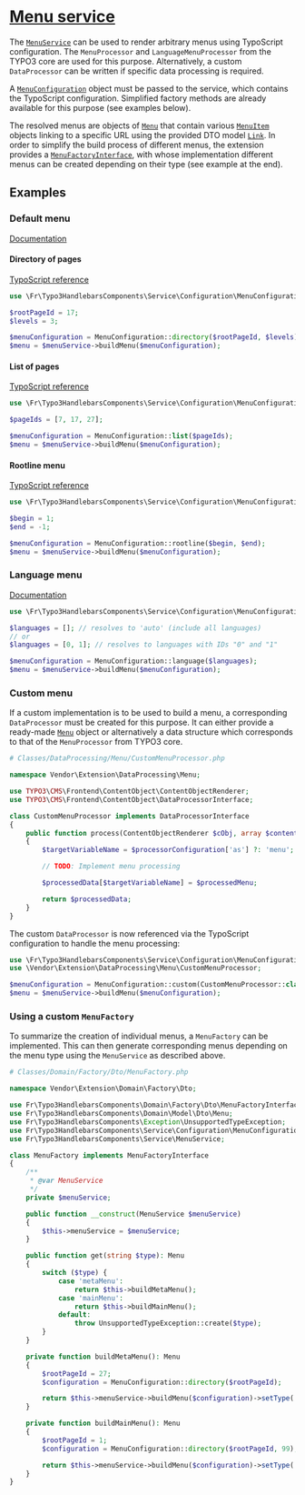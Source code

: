 # [Menu service](../../Classes/Service/MenuService.php)

The [`MenuService`](../../Classes/Service/MenuService.php) can be used to
render arbitrary menus using TypoScript configuration. The `MenuProcessor`
and `LanguageMenuProcessor` from the TYPO3 core are used for this purpose.
Alternatively, a custom `DataProcessor` can be written if specific data
processing is required.

A [`MenuConfiguration`](../../Classes/Service/Configuration/MenuConfiguration.php)
object must be passed to the service, which contains the TypoScript
configuration. Simplified factory methods are already available for this
purpose (see examples below).

The resolved menus are objects of [`Menu`][1] that contain various
[`MenuItem`][2] objects linking to a specific URL using the provided DTO
model [`Link`][3]. In order to simplify the build process of different
menus, the extension provides a [`MenuFactoryInterface`][4], with whose
implementation different menus can be created depending on their type
(see example at the end).

## Examples

### Default menu

[Documentation](https://docs.typo3.org/m/typo3/reference-typoscript/main/en-us/ContentObjects/Fluidtemplate/DataProcessing/MenuProcessor.html)

#### Directory of pages

[TypoScript reference](https://docs.typo3.org/m/typo3/reference-typoscript/main/en-us/ContentObjects/Hmenu/Index.html#special-directory)

```php
use \Fr\Typo3HandlebarsComponents\Service\Configuration\MenuConfiguration;

$rootPageId = 17;
$levels = 3;

$menuConfiguration = MenuConfiguration::directory($rootPageId, $levels);
$menu = $menuService->buildMenu($menuConfiguration);
```

#### List of pages

[TypoScript reference](https://docs.typo3.org/m/typo3/reference-typoscript/main/en-us/ContentObjects/Hmenu/Index.html#special-list)

```php
use \Fr\Typo3HandlebarsComponents\Service\Configuration\MenuConfiguration;

$pageIds = [7, 17, 27];

$menuConfiguration = MenuConfiguration::list($pageIds);
$menu = $menuService->buildMenu($menuConfiguration);
```

#### Rootline menu

[TypoScript reference](https://docs.typo3.org/m/typo3/reference-typoscript/main/en-us/ContentObjects/Hmenu/Index.html#special-rootline)

```php
use \Fr\Typo3HandlebarsComponents\Service\Configuration\MenuConfiguration;

$begin = 1;
$end = -1;

$menuConfiguration = MenuConfiguration::rootline($begin, $end);
$menu = $menuService->buildMenu($menuConfiguration);
```

### Language menu

[Documentation](https://docs.typo3.org/m/typo3/reference-typoscript/main/en-us/ContentObjects/Fluidtemplate/DataProcessing/LanguageMenuProcessor.html)

```php
use \Fr\Typo3HandlebarsComponents\Service\Configuration\MenuConfiguration;

$languages = []; // resolves to 'auto' (include all languages)
// or
$languages = [0, 1]; // resolves to languages with IDs "0" and "1"

$menuConfiguration = MenuConfiguration::language($languages);
$menu = $menuService->buildMenu($menuConfiguration);
```

### Custom menu

If a custom implementation is to be used to build a menu, a corresponding
`DataProcessor` must be created for this purpose. It can either provide a
ready-made [`Menu`](../../Classes/Domain/Model/Dto/Menu.php) object or
alternatively a data structure which corresponds to that of the
`MenuProcessor` from TYPO3 core.

```php
# Classes/DataProcessing/Menu/CustomMenuProcessor.php

namespace Vendor\Extension\DataProcessing\Menu;

use TYPO3\CMS\Frontend\ContentObject\ContentObjectRenderer;
use TYPO3\CMS\Frontend\ContentObject\DataProcessorInterface;

class CustomMenuProcessor implements DataProcessorInterface
{
    public function process(ContentObjectRenderer $cObj, array $contentObjectConfiguration, array $processorConfiguration, array $processedData): array
    {
        $targetVariableName = $processorConfiguration['as'] ?: 'menu';

        // TODO: Implement menu processing

        $processedData[$targetVariableName] = $processedMenu;

        return $processedData;
    }
}
```

The custom `DataProcessor` is now referenced via the TypoScript
configuration to handle the menu processing:

```php
use \Fr\Typo3HandlebarsComponents\Service\Configuration\MenuConfiguration;
use \Vendor\Extension\DataProcessing\Menu\CustomMenuProcessor;

$menuConfiguration = MenuConfiguration::custom(CustomMenuProcessor::class);
$menu = $menuService->buildMenu($menuConfiguration);
```

### Using a custom `MenuFactory`

To summarize the creation of individual menus, a `MenuFactory` can be
implemented. This can then generate corresponding menus depending on
the menu type using the `MenuService` as described above.

```php
# Classes/Domain/Factory/Dto/MenuFactory.php

namespace Vendor\Extension\Domain\Factory\Dto;

use Fr\Typo3HandlebarsComponents\Domain\Factory\Dto\MenuFactoryInterface;
use Fr\Typo3HandlebarsComponents\Domain\Model\Dto\Menu;
use Fr\Typo3HandlebarsComponents\Exception\UnsupportedTypeException;
use Fr\Typo3HandlebarsComponents\Service\Configuration\MenuConfiguration;
use Fr\Typo3HandlebarsComponents\Service\MenuService;

class MenuFactory implements MenuFactoryInterface
{
    /**
     * @var MenuService
     */
    private $menuService;

    public function __construct(MenuService $menuService)
    {
        $this->menuService = $menuService;
    }

    public function get(string $type): Menu
    {
        switch ($type) {
            case 'metaMenu':
                return $this->buildMetaMenu();
            case 'mainMenu':
                return $this->buildMainMenu();
            default:
                throw UnsupportedTypeException::create($type);
        }
    }

    private function buildMetaMenu(): Menu
    {
        $rootPageId = 27;
        $configuration = MenuConfiguration::directory($rootPageId);

        return $this->menuService->buildMenu($configuration)->setType('metaMenu');
    }

    private function buildMainMenu(): Menu
    {
        $rootPageId = 1;
        $configuration = MenuConfiguration::directory($rootPageId, 99);

        return $this->menuService->buildMenu($configuration)->setType('mainMenu');
    }
}
```

[1]: ../../Classes/Domain/Model/Dto/Menu.php
[2]: ../../Classes/Domain/Model/Dto/MenuItem.php
[3]: ../../Classes/Domain/Model/Dto/Link.php
[4]: ../../Classes/Domain/Factory/Dto/MenuFactoryInterface.php

